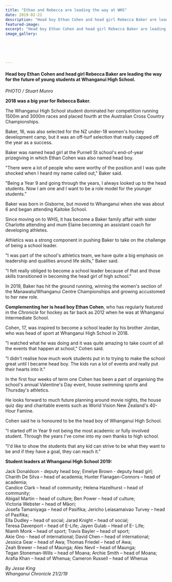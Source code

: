 ```yaml
---
title: "Ethan and Rebecca are leading the way at WHS"
date: 2019-02-21
description: "Head boy Ethan Cohen and head girl Rebecca Baker are leading the way for the future of young students at WHS..."
featured-image: 
excerpt: "Head boy Ethan Cohen and head girl Rebecca Baker are leading the way for the future of young students at Whanganui High School."
image_gallery:
	
	
	
	
	
---
```


<h4><span>Head boy Ethan Cohen and head girl Rebecca Baker are leading the way for the future of young students at Whanganui High School. <br /><em></em></span></h4>
<p><span><em>PHOTO / Stuart Munro</em></span></p>
<p class="element element-paragraph"><strong>2018 was a big year for Rebecca Baker.</strong></p>
<p class="element element-paragraph">The Whanganui High School student dominated her competition running 1500m and 3000m races and placed fourth at the Australian Cross Country Championships.</p>
<p class="element element-paragraph">Baker, 16, was also selected for the NZ under-18 women's hockey development camp, but it was an off-turf selection that really capped off the year as a success.</p>
<p class="element element-paragraph">Baker was named head girl at the Purnell St school's end-of-year prizegiving in which Ethan Cohen was also named head boy.</p>
<p class="element element-paragraph">"There were a lot of people who were worthy of the position and I was quite shocked when I heard my name called out," Baker said.</p>
<p class="element element-paragraph">"Being a Year 9 and going through the years, I always looked up to the head students. Now I am one and I want to be a role model for the younger students."</p>
<p class="element element-paragraph">Baker was born in Gisborne, but moved to Whanganui when she was about 6 and began attending Kaitoke School.</p>
<p class="element element-paragraph">Since moving on to WHS, it has become a Baker family affair with sister Charlotte attending and mum Elaine becoming an assistant coach for developing athletes.</p>
<p class="element element-paragraph">Athletics was a strong component in pushing Baker to take on the challenge of being a school leader.</p>
<p class="element element-paragraph">"I was part of the school's athletics team, we have quite a big emphasis on leadership and qualities around life skills," Baker said.</p>
<p class="element element-paragraph">"I felt really obliged to become a school leader because of that and those skills transitioned in becoming the head girl of high school."</p>
<p class="element element-paragraph">In 2019, Baker has hit the ground running, winning the women's section of the Manawatu/Whanganui Centre Championships and growing accustomed to her new role.</p>
<p class="element element-paragraph"><strong>Complementing her is head boy Ethan Cohen</strong>, who has regularly featured in the&nbsp;<em>Chronicle</em>&nbsp;for hockey as far back as 2012 when he was at Whanganui Intermediate School.</p>
<p class="element element-paragraph">Cohen, 17, was inspired to become a school leader by his brother Jordan, who was head of sport at Whanganui High School in 2018.</p>
<p class="element element-paragraph">"I watched what he was doing and it was quite amazing to take count of all the events that happen at school," Cohen said.</p>
<p class="element element-paragraph">"I didn't realise how much work students put in to trying to make the school great until I became head boy. The kids run a lot of events and really put their hearts into it."</p>
<p class="element element-paragraph">In the first four weeks of term one Cohen has been a part of organising the school's annual Valentine's Day event, house swimming sports and Thursday's athletics.</p>
<p class="element element-paragraph">He looks forward to much future planning around movie nights, the house quiz day and charitable events such as World Vision New Zealand's 40-Hour Famine.</p>
<p class="element element-paragraph">Cohen said he is honoured to be the head boy of Whanganui High School.</p>
<p class="element element-paragraph">"I started off in Year 9 not being the most academic or fully involved student. Through the years I've come into my own thanks to high school.</p>
<p class="element element-paragraph">"I'd like to show the students that any kid can strive to be what they want to be and if they have a goal, they can reach it."</p>
<p class="element element-paragraph"><strong>Student leaders at Whanganui High School 2019:</strong></p>
<p class="element element-paragraph">Jack Donaldson - deputy head boy; Emelye Brown - deputy head girl; <br />Charith De Silva &ndash; head of academia; Hunter Flanagan-Connors &ndash; head of academia; <br />Candice Clark &ndash; head of community; Helena Hazelhurst &ndash; head of community; <br />Abigail Martin &ndash; head of culture; Ben Power &ndash; head of culture; <br />Victoria Webster &ndash; head of Māori; <br />Josefa Tamaniyaga &ndash; head of Pasifika; Jericho Leiasamaivao Turvey &ndash; head of Pasifika; <br />Ella Dudley &ndash; head of social; Jarad Knight &ndash; head of social; <br />Teresa Davenport &ndash; head of E-Life; Jayen Gulab &ndash; Head of E- Life; <br />Niamh Monk &ndash; head of sport; Travis Bayler &ndash; head of sport; <br />Akie Ono - head of international; David Chen &ndash; head of international; <br />Jessica Gear &ndash; head of Awa; Thomas Friedel &ndash; head of Awa; <br />Zeah Brewer &ndash; head of Maunga; Alex Nevil &ndash; head of Maunga; <br />Tegan Stoneman-Wills &ndash; head of Moana; Archie Smith &ndash; head of Moana; <br />Arafia Khan &ndash; head of Whenua; Cameron Russell &ndash; head of Whenua</p>
<p class="element element-paragraph"><em>By Jesse King</em><br /><em>Whanganui Chronicle 21/2/19</em></p>

